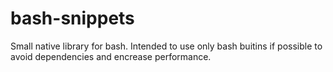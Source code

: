 # bash-snippets
Small native library for bash. Intended to use only bash buitins if possible to avoid dependencies and encrease performance.

